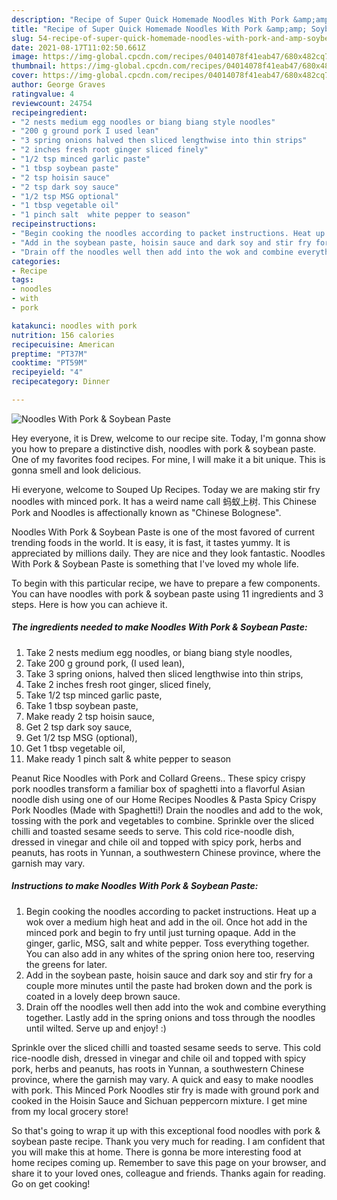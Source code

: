 ```yaml
---
description: "Recipe of Super Quick Homemade Noodles With Pork &amp;amp; Soybean Paste"
title: "Recipe of Super Quick Homemade Noodles With Pork &amp;amp; Soybean Paste"
slug: 54-recipe-of-super-quick-homemade-noodles-with-pork-and-amp-soybean-paste
date: 2021-08-17T11:02:50.661Z
image: https://img-global.cpcdn.com/recipes/04014078f41eab47/680x482cq70/noodles-with-pork-soybean-paste-recipe-main-photo.jpg
thumbnail: https://img-global.cpcdn.com/recipes/04014078f41eab47/680x482cq70/noodles-with-pork-soybean-paste-recipe-main-photo.jpg
cover: https://img-global.cpcdn.com/recipes/04014078f41eab47/680x482cq70/noodles-with-pork-soybean-paste-recipe-main-photo.jpg
author: George Graves
ratingvalue: 4
reviewcount: 24754
recipeingredient:
- "2 nests medium egg noodles or biang biang style noodles"
- "200 g ground pork I used lean"
- "3 spring onions halved then sliced lengthwise into thin strips"
- "2 inches fresh root ginger sliced finely"
- "1/2 tsp minced garlic paste"
- "1 tbsp soybean paste"
- "2 tsp hoisin sauce"
- "2 tsp dark soy sauce"
- "1/2 tsp MSG optional"
- "1 tbsp vegetable oil"
- "1 pinch salt  white pepper to season"
recipeinstructions:
- "Begin cooking the noodles according to packet instructions. Heat up a wok over a medium high heat and add in the oil. Once hot add in the minced pork and begin to fry until just turning opaque. Add in the ginger, garlic, MSG, salt and white pepper. Toss everything together. You can also add in any whites of the spring onion here too, reserving the greens for later."
- "Add in the soybean paste, hoisin sauce and dark soy and stir fry for a couple more minutes until the paste had broken down and the pork is coated in a lovely deep brown sauce."
- "Drain off the noodles well then add into the wok and combine everything together. Lastly add in the spring onions and toss through the noodles until wilted. Serve up and enjoy! :)"
categories:
- Recipe
tags:
- noodles
- with
- pork

katakunci: noodles with pork 
nutrition: 156 calories
recipecuisine: American
preptime: "PT37M"
cooktime: "PT59M"
recipeyield: "4"
recipecategory: Dinner

---
```



![Noodles With Pork &amp; Soybean Paste](https://img-global.cpcdn.com/recipes/04014078f41eab47/680x482cq70/noodles-with-pork-soybean-paste-recipe-main-photo.jpg)

Hey everyone, it is Drew, welcome to our recipe site. Today, I'm gonna show you how to prepare a distinctive dish, noodles with pork &amp; soybean paste. One of my favorites food recipes. For mine, I will make it a bit unique. This is gonna smell and look delicious.

Hi everyone, welcome to Souped Up Recipes. Today we are making stir fry noodles with minced pork. It has a weird name call 蚂蚁上树. This Chinese Pork and Noodles is affectionally known as &#34;Chinese Bolognese&#34;.

Noodles With Pork &amp; Soybean Paste is one of the most favored of current trending foods in the world. It is easy, it is fast, it tastes yummy. It is appreciated by millions daily. They are nice and they look fantastic. Noodles With Pork &amp; Soybean Paste is something that I've loved my whole life.


To begin with this particular recipe, we have to prepare a few components. You can have noodles with pork &amp; soybean paste using 11 ingredients and 3 steps. Here is how you can achieve it.

<!--inarticleads1-->

##### The ingredients needed to make Noodles With Pork &amp; Soybean Paste:

1. Take 2 nests medium egg noodles, or biang biang style noodles,
1. Take 200 g ground pork, (I used lean),
1. Take 3 spring onions, halved then sliced lengthwise into thin strips,
1. Take 2 inches fresh root ginger, sliced finely,
1. Take 1/2 tsp minced garlic paste,
1. Take 1 tbsp soybean paste,
1. Make ready 2 tsp hoisin sauce,
1. Get 2 tsp dark soy sauce,
1. Get 1/2 tsp MSG (optional),
1. Get 1 tbsp vegetable oil,
1. Make ready 1 pinch salt &amp; white pepper to season


Peanut Rice Noodles with Pork and Collard Greens.. These spicy crispy pork noodles transform a familiar box of spaghetti into a flavorful Asian noodle dish using one of our Home Recipes Noodles &amp; Pasta Spicy Crispy Pork Noodles (Made with Spaghetti!) Drain the noodles and add to the wok, tossing with the pork and vegetables to combine. Sprinkle over the sliced chilli and toasted sesame seeds to serve. This cold rice-noodle dish, dressed in vinegar and chile oil and topped with spicy pork, herbs and peanuts, has roots in Yunnan, a southwestern Chinese province, where the garnish may vary. 

<!--inarticleads2-->

##### Instructions to make Noodles With Pork &amp; Soybean Paste:

1. Begin cooking the noodles according to packet instructions. Heat up a wok over a medium high heat and add in the oil. Once hot add in the minced pork and begin to fry until just turning opaque. Add in the ginger, garlic, MSG, salt and white pepper. Toss everything together. You can also add in any whites of the spring onion here too, reserving the greens for later.
1. Add in the soybean paste, hoisin sauce and dark soy and stir fry for a couple more minutes until the paste had broken down and the pork is coated in a lovely deep brown sauce.
1. Drain off the noodles well then add into the wok and combine everything together. Lastly add in the spring onions and toss through the noodles until wilted. Serve up and enjoy! :)


Sprinkle over the sliced chilli and toasted sesame seeds to serve. This cold rice-noodle dish, dressed in vinegar and chile oil and topped with spicy pork, herbs and peanuts, has roots in Yunnan, a southwestern Chinese province, where the garnish may vary. A quick and easy to make noodles with pork. This Minced Pork Noodles stir fry is made with ground pork and cooked in the Hoisin Sauce and Sichuan peppercorn mixture. I get mine from my local grocery store! 

So that's going to wrap it up with this exceptional food noodles with pork &amp; soybean paste recipe. Thank you very much for reading. I am confident that you will make this at home. There is gonna be more interesting food at home recipes coming up. Remember to save this page on your browser, and share it to your loved ones, colleague and friends. Thanks again for reading. Go on get cooking!
